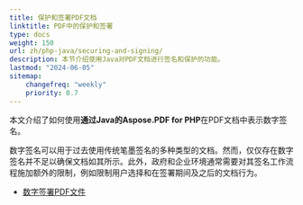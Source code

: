 ```yaml
---
title: 保护和签署PDF文档
linktitle: PDF中的保护和签署
type: docs
weight: 150
url: zh/php-java/securing-and-signing/
description: 本节介绍使用Java对PDF文档进行签名和保护的功能。
lastmod: "2024-06-05"
sitemap:
    changefreq: "weekly"
    priority: 0.7
---
```


本文介绍了如何使用**通过Java的Aspose.PDF for PHP**在PDF文档中表示数字签名。

数字签名可以用于过去使用传统笔墨签名的多种类型的文档。然而，仅仅存在数字签名并不足以确保文档如其所示。此外，政府和企业环境通常需要对其签名工作流程施加额外的限制，例如限制用户选择和在签署期间及之后的文档行为。

- [数字签署PDF文件](/pdf/php-java/digitally-sign-pdf-file/)